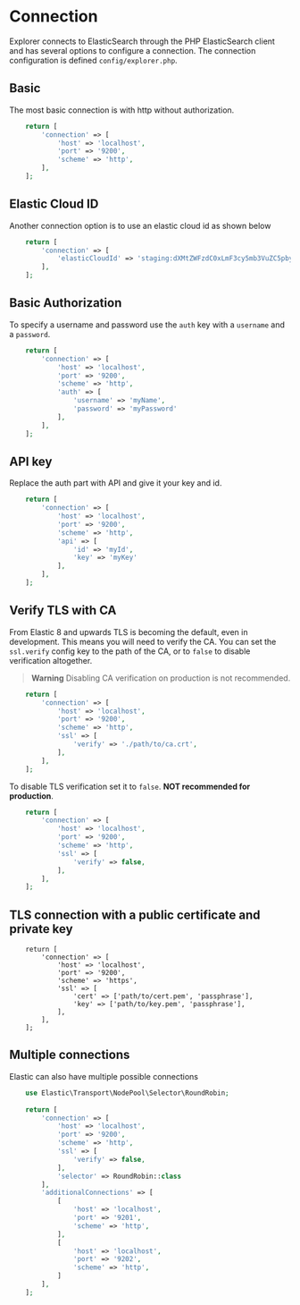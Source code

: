 # Connection

Explorer connects to ElasticSearch through the PHP ElasticSearch client and has several options to configure a connection.
The connection configuration is defined `config/explorer.php`. 

## Basic

The most basic connection is with http without authorization.
```php
    return [
        'connection' => [
            'host' => 'localhost',
            'port' => '9200',
            'scheme' => 'http',
        ],
    ];
```

## Elastic Cloud ID

Another connection option is to use an elastic cloud id as shown below
```php
    return [
        'connection' => [
            'elasticCloudId' => 'staging:dXMtZWFzdC0xLmF3cy5mb3VuZC5pbyRjZWM2ZjI2MWE3NGJmMjRjZTMzYmI4ODExYjg0Mjk0ZiRjNmMyY2E2ZDA0MjI0OWFmMGNjN2Q3YTllOTYyNTc0Mw',
        ],
    ];
```

## Basic Authorization

To specify a username and password use the `auth` key with a `username` and a `password`.

```php
    return [
        'connection' => [
            'host' => 'localhost',
            'port' => '9200',
            'scheme' => 'http',
            'auth' => [
                'username' => 'myName',
                'password' => 'myPassword'
            ],
        ],
    ];
```

## API key

Replace the auth part with API and give it your key and id.

```php
    return [
        'connection' => [
            'host' => 'localhost',
            'port' => '9200',
            'scheme' => 'http',
            'api' => [
                'id' => 'myId',
                'key' => 'myKey'
            ],
        ],
    ];
```

## Verify TLS with CA

From Elastic 8 and upwards TLS is becoming the default, even in development. This means you will need to verify the CA. You can set the `ssl.verify` config key to the path of the CA, or to `false` to disable verification altogether.

> **Warning**
> Disabling CA verification on production is not recommended.

```php
    return [
        'connection' => [
            'host' => 'localhost',
            'port' => '9200',
            'scheme' => 'http',
            'ssl' => [
                'verify' => './path/to/ca.crt',
            ],
        ],
    ];
```

To disable TLS verification set it to `false`. **NOT recommended for production**.
```php
    return [
        'connection' => [
            'host' => 'localhost',
            'port' => '9200',
            'scheme' => 'http',
            'ssl' => [
                'verify' => false,
            ],
        ],
    ];
```

## TLS connection with a public certificate and private key
```
    return [
        'connection' => [
            'host' => 'localhost',
            'port' => '9200',
            'scheme' => 'https',
            'ssl' => [
                'cert' => ['path/to/cert.pem', 'passphrase'],
                'key' => ['path/to/key.pem', 'passphrase'],
            ],
        ],
    ];
```

## Multiple connections

Elastic can also have multiple possible connections

```php
    use Elastic\Transport\NodePool\Selector\RoundRobin;
    
    return [
        'connection' => [
            'host' => 'localhost',
            'port' => '9200',
            'scheme' => 'http',
            'ssl' => [
                'verify' => false,
            ],
            'selector' => RoundRobin::class
        ],
        'additionalConnections' => [
            [
                'host' => 'localhost',
                'port' => '9201',
                'scheme' => 'http',
            ],
            [
                'host' => 'localhost',
                'port' => '9202',
                'scheme' => 'http',
            ]
        ],
    ];
```

